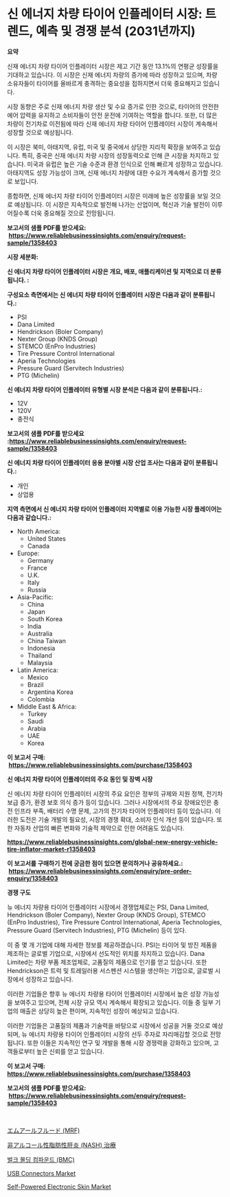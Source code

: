 <p><h1>신 에너지 차량 타이어 인플레이터 시장: 트렌드, 예측 및 경쟁 분석 (2031년까지)</h1></p><p><strong>요약</strong></p>
<p><p>신재 에너지 차량 타이어 인플레이터 시장은 제고 기간 동안 13.1%의 연평균 성장률을 기대하고 있습니다. 이 시장은 신재 에너지 차량의 증가에 따라 성장하고 있으며, 차량 소유자들이 타이어를 올바르게 충격하는 중요성을 접하지면서 더욱 중요해지고 있습니다.</p><p>시장 동향은 주로 신재 에너지 차량 생산 및 수요 증가로 인한 것으로, 타이어의 안전한 에어 압력을 유지하고 소비자들이 안전 운전에 기여하는 역할을 합니다. 또한, 더 많은 차량이 전기차로 이전됨에 따라 신재 에너지 차량 타이어 인플레이터 시장이 계속해서 성장할 것으로 예상됩니다.</p><p>이 시장은 북미, 아태지역, 유럽, 미국 및 중국에서 상당한 지리적 확장을 보여주고 있습니다. 특히, 중국은 신재 에너지 차량 시장의 성장동력으로 인해 큰 시장을 차지하고 있습니다. 미국과 유럽은 높은 기술 수준과 환경 인식으로 인해 빠르게 성장하고 있습니다. 아태지역도 성장 가능성이 크며, 신재 에너지 차량에 대한 수요가 계속해서 증가할 것으로 보입니다.</p><p>종합하면, 신재 에너지 차량 타이어 인플레이터 시장은 미래에 높은 성장률을 보일 것으로 예상됩니다. 이 시장은 지속적으로 발전해 나가는 산업이며, 혁신과 기술 발전이 이루어질수록 더욱 중요해질 것으로 전망됩니다.</p></p>
<p><strong>보고서의 샘플 PDF를 받으세요: &nbsp;<a href="https://www.reliablebusinessinsights.com/enquiry/request-sample/1358403">https://www.reliablebusinessinsights.com/enquiry/request-sample/1358403</a></strong></p>
<p><strong>시장 세분화:</strong></p>
<p><strong> 신 에너지 차량 타이어 인플레이터 시장은 개요, 배포, 애플리케이션 및 지역으로 더 분류됩니다. :</strong></p>
<p><strong>구성요소 측면에서는 신 에너지 차량 타이어 인플레이터 시장은 다음과 같이 분류됩니다.:</strong></p>
<p><ul><li>PSI</li><li>Dana Limited</li><li>Hendrickson (Boler Company)</li><li>Nexter Group (KNDS Group)</li><li>STEMCO (EnPro Industries)</li><li>Tire Pressure Control International</li><li>Aperia Technologies</li><li>Pressure Guard (Servitech Industries)</li><li>PTG (Michelin)</li></ul></p>
<p><strong> 신 에너지 차량 타이어 인플레이터 유형별 시장 분석은 다음과 같이 분류됩니다.:</strong></p>
<p><ul><li>12V</li><li>120V</li><li>충전식</li></ul></p>
<p><strong>보고서의 샘플 PDF를 받으세요 :<a href="https://www.reliablebusinessinsights.com/enquiry/request-sample/1358403">https://www.reliablebusinessinsights.com/enquiry/request-sample/1358403</a></strong></p>
<p><strong> 신 에너지 차량 타이어 인플레이터 응용 분야별 시장 산업 조사는 다음과 같이 분류됩니다.:</strong></p>
<p><ul><li>개인</li><li>상업용</li></ul></p>
<p><strong>지역 측면에서 신 에너지 차량 타이어 인플레이터 지역별로 이용 가능한 시장 플레이어는 다음과 같습니다.:</strong></p>
<p><ul>
    <li>
        North America:
        <ul>
            <li>United States</li>
            <li>Canada</li>
        </ul>
    </li>
    <li>
        Europe:
        <ul>
            <li>Germany</li>
            <li>France</li>
            <li>U.K.</li>
            <li>Italy</li>
            <li>Russia</li>
        </ul>
    </li>
    <li>
        Asia-Pacific:
        <ul>
            <li>China</li>
            <li>Japan</li>
            <li>South Korea</li>
            <li>India</li>
            <li>Australia</li>
            <li>China Taiwan</li>
            <li>Indonesia</li>
            <li>Thailand</li>
            <li>Malaysia</li>
        </ul>
    </li>
    <li>
        Latin America:
        <ul>
            <li>Mexico</li>
            <li>Brazil</li>
            <li>Argentina Korea</li>
            <li>Colombia</li>
        </ul>
    </li>
    <li>
        Middle East & Africa:
        <ul>
            <li>Turkey</li>
            <li>Saudi</li>
            <li>Arabia</li>
            <li>UAE</li>
            <li>Korea</li>
        </ul>
    </li>
    </ul></p>
<p><strong>이 보고서 구매: &nbsp;<a href="https://www.reliablebusinessinsights.com/purchase/1358403">https://www.reliablebusinessinsights.com/purchase/1358403</a></strong></p>
<p><strong>신 에너지 차량 타이어 인플레이터의 주요 동인 및 장벽 시장</strong></p>
<p><p>신 에너지 차량 타이어 인플레이터 시장의 주요 요인은 정부의 규제와 지원 정책, 전기차 보급 증가, 환경 보호 의식 증가 등이 있습니다. 그러나 시장에서의 주요 장애요인은 충전 인프라 부족, 배터리 수명 문제, 고가의 전기차 타이어 인플레이터 등이 있습니다. 이러한 도전은 기술 개발의 필요성, 시장의 경쟁 확대, 소비자 인식 개선 등이 있습니다. 또한 자동차 산업의 빠른 변화와 기술적 제약으로 인한 어려움도 있습니다.</p></p>
<p><strong><a href="https://www.reliablebusinessinsights.com/global-new-energy-vehicle-tire-inflator-market-r1358403">https://www.reliablebusinessinsights.com/global-new-energy-vehicle-tire-inflator-market-r1358403</a></strong></p>
<p><strong>이 보고서를 구매하기 전에 궁금한 점이 있으면 문의하거나 공유하세요.: &nbsp;<a href="https://www.reliablebusinessinsights.com/enquiry/pre-order-enquiry/1358403">https://www.reliablebusinessinsights.com/enquiry/pre-order-enquiry/1358403</a></strong></p>
<p><strong>경쟁 구도</strong></p>
<p><p>뉴 에너지 차량용 타이어 인플레이터 시장에서 경쟁업체로는 PSI, Dana Limited, Hendrickson (Boler Company), Nexter Group (KNDS Group), STEMCO (EnPro Industries), Tire Pressure Control International, Aperia Technologies, Pressure Guard (Servitech Industries), PTG (Michelin) 등이 있다.</p><p>이 중 몇 개 기업에 대해 자세한 정보를 제공하겠습니다. PSI는 타이어 및 방진 제품을 제조하는 글로벌 기업으로, 시장에서 선도적인 위치를 차지하고 있습니다. Dana Limited는 차량 부품 제조업체로, 고품질의 제품으로 인기를 얻고 있습니다. 또한 Hendrickson은 트럭 및 트레일러용 서스펜션 시스템을 생산하는 기업으로, 글로벌 시장에서 성장하고 있습니다.</p><p>이러한 기업들은 향후 뉴 에너지 차량용 타이어 인플레이터 시장에서 높은 성장 가능성을 보여주고 있으며, 전체 시장 규모 역시 계속해서 확장되고 있습니다. 이들 중 일부 기업의 매출은 상당히 높은 편이며, 지속적인 성장이 예상되고 있습니다.</p><p>이러한 기업들은 고품질의 제품과 기술력을 바탕으로 시장에서 성공을 거둘 것으로 예상되며, 뉴 에너지 차량용 타이어 인플레이터 시장의 선두 주자로 자리매김할 것으로 전망됩니다. 또한 이들은 지속적인 연구 및 개발을 통해 시장 경쟁력을 강화하고 있으며, 고객들로부터 높은 신뢰를 얻고 있습니다.</p></p>
<p><strong>이 보고서 구매: &nbsp; <a href="https://www.reliablebusinessinsights.com/purchase/1358403">https://www.reliablebusinessinsights.com/purchase/1358403</a></strong></p>
<p><strong>보고서의 샘플 PDF를 받으세요: &nbsp;<a href="https://www.reliablebusinessinsights.com/enquiry/request-sample/1358403">https://www.reliablebusinessinsights.com/enquiry/request-sample/1358403</a></strong><strong></strong></p>
<p>&nbsp;</p>
<p><p><a href="https://github.com/mares423/Market-Research-Report-List-1/blob/main/253633491199.md">エムアールフルード (MRF)</a></p><p><a href="https://github.com/xtkhtofdt934839/Market-Research-Report-List-2/blob/main/526615190778.md">非アルコール性脂肪性肝炎 (NASH) 治療</a></p><p><a href="https://github.com/kimvicki3212024/Market-Research-Report-List-1/blob/main/586886983745.md">벌크 몰딩 컴파운드 (BMC)</a></p><p><a href="https://issuu.com/reportprime-2/docs/usb-connectors-market-size-2030.pptx">USB Connectors Market</a></p><p><a href="https://github.com/castoriffic/Market-Research-Report-List-4/blob/main/self-powered-electronic-skin-market.md">Self-Powered Electronic Skin Market</a></p></p>